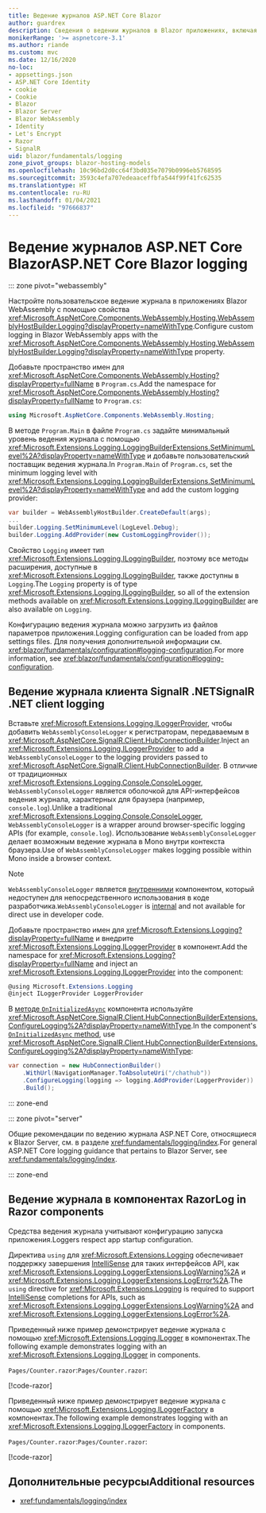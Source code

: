 ```yaml
---
title: Ведение журналов ASP.NET Core Blazor
author: guardrex
description: Сведения о ведении журналов в Blazor приложениях, включая настройку уровня ведения журнала и запись сообщений журнала из компонентов Razor.
monikerRange: '>= aspnetcore-3.1'
ms.author: riande
ms.custom: mvc
ms.date: 12/16/2020
no-loc:
- appsettings.json
- ASP.NET Core Identity
- cookie
- Cookie
- Blazor
- Blazor Server
- Blazor WebAssembly
- Identity
- Let's Encrypt
- Razor
- SignalR
uid: blazor/fundamentals/logging
zone_pivot_groups: blazor-hosting-models
ms.openlocfilehash: 10c96bd2d0cc64f3bd035e7079b0996eb5768595
ms.sourcegitcommit: 3593c4efa707edeaaceffbfa544f99f41fc62535
ms.translationtype: HT
ms.contentlocale: ru-RU
ms.lasthandoff: 01/04/2021
ms.locfileid: "97666837"
---
```

# <a name="aspnet-core-no-locblazor-logging"></a><span data-ttu-id="c36d0-103">Ведение журналов ASP.NET Core Blazor</span><span class="sxs-lookup"><span data-stu-id="c36d0-103">ASP.NET Core Blazor logging</span></span>

::: zone pivot="webassembly"

<span data-ttu-id="c36d0-104">Настройте пользовательское ведение журнала в приложениях Blazor WebAssembly с помощью свойства <xref:Microsoft.AspNetCore.Components.WebAssembly.Hosting.WebAssemblyHostBuilder.Logging?displayProperty=nameWithType>.</span><span class="sxs-lookup"><span data-stu-id="c36d0-104">Configure custom logging in Blazor WebAssembly apps with the <xref:Microsoft.AspNetCore.Components.WebAssembly.Hosting.WebAssemblyHostBuilder.Logging?displayProperty=nameWithType> property.</span></span>

<span data-ttu-id="c36d0-105">Добавьте пространство имен для <xref:Microsoft.AspNetCore.Components.WebAssembly.Hosting?displayProperty=fullName> в `Program.cs`.</span><span class="sxs-lookup"><span data-stu-id="c36d0-105">Add the namespace for <xref:Microsoft.AspNetCore.Components.WebAssembly.Hosting?displayProperty=fullName> to `Program.cs`:</span></span>

```csharp
using Microsoft.AspNetCore.Components.WebAssembly.Hosting;
```

<span data-ttu-id="c36d0-106">В методе `Program.Main` в файле `Program.cs` задайте минимальный уровень ведения журнала с помощью <xref:Microsoft.Extensions.Logging.LoggingBuilderExtensions.SetMinimumLevel%2A?displayProperty=nameWithType> и добавьте пользовательский поставщик ведения журнала.</span><span class="sxs-lookup"><span data-stu-id="c36d0-106">In `Program.Main` of `Program.cs`, set the minimum logging level with <xref:Microsoft.Extensions.Logging.LoggingBuilderExtensions.SetMinimumLevel%2A?displayProperty=nameWithType> and add the custom logging provider:</span></span>

```csharp
var builder = WebAssemblyHostBuilder.CreateDefault(args);
...
builder.Logging.SetMinimumLevel(LogLevel.Debug);
builder.Logging.AddProvider(new CustomLoggingProvider());
```

<span data-ttu-id="c36d0-107">Свойство `Logging` имеет тип <xref:Microsoft.Extensions.Logging.ILoggingBuilder>, поэтому все методы расширения, доступные в <xref:Microsoft.Extensions.Logging.ILoggingBuilder>, также доступны в `Logging`.</span><span class="sxs-lookup"><span data-stu-id="c36d0-107">The `Logging` property is of type <xref:Microsoft.Extensions.Logging.ILoggingBuilder>, so all of the extension methods available on <xref:Microsoft.Extensions.Logging.ILoggingBuilder> are also available on `Logging`.</span></span>

<span data-ttu-id="c36d0-108">Конфигурацию ведения журнала можно загрузить из файлов параметров приложения.</span><span class="sxs-lookup"><span data-stu-id="c36d0-108">Logging configuration can be loaded from app settings files.</span></span> <span data-ttu-id="c36d0-109">Для получения дополнительной информации см. <xref:blazor/fundamentals/configuration#logging-configuration>.</span><span class="sxs-lookup"><span data-stu-id="c36d0-109">For more information, see <xref:blazor/fundamentals/configuration#logging-configuration>.</span></span>

## <a name="no-locsignalr-net-client-logging"></a><span data-ttu-id="c36d0-110">Ведение журнала клиента SignalR .NET</span><span class="sxs-lookup"><span data-stu-id="c36d0-110">SignalR .NET client logging</span></span>

<span data-ttu-id="c36d0-111">Вставьте <xref:Microsoft.Extensions.Logging.ILoggerProvider>, чтобы добавить `WebAssemblyConsoleLogger` к регистраторам, передаваемым в <xref:Microsoft.AspNetCore.SignalR.Client.HubConnectionBuilder>.</span><span class="sxs-lookup"><span data-stu-id="c36d0-111">Inject an <xref:Microsoft.Extensions.Logging.ILoggerProvider> to add a `WebAssemblyConsoleLogger` to the logging providers passed to <xref:Microsoft.AspNetCore.SignalR.Client.HubConnectionBuilder>.</span></span> <span data-ttu-id="c36d0-112">В отличие от традиционных <xref:Microsoft.Extensions.Logging.Console.ConsoleLogger>, `WebAssemblyConsoleLogger` является оболочкой для API-интерфейсов ведения журнала, характерных для браузера (например, `console.log`).</span><span class="sxs-lookup"><span data-stu-id="c36d0-112">Unlike a traditional <xref:Microsoft.Extensions.Logging.Console.ConsoleLogger>, `WebAssemblyConsoleLogger` is a wrapper around browser-specific logging APIs (for example, `console.log`).</span></span> <span data-ttu-id="c36d0-113">Использование `WebAssemblyConsoleLogger` делает возможным ведение журнала в Mono внутри контекста браузера.</span><span class="sxs-lookup"><span data-stu-id="c36d0-113">Use of `WebAssemblyConsoleLogger` makes logging possible within Mono inside a browser context.</span></span>

> [!NOTE]
> <span data-ttu-id="c36d0-114">`WebAssemblyConsoleLogger` является [внутренними](/dotnet/csharp/language-reference/keywords/internal) компонентом, который недоступен для непосредственного использования в коде разработчика.</span><span class="sxs-lookup"><span data-stu-id="c36d0-114">`WebAssemblyConsoleLogger` is [internal](/dotnet/csharp/language-reference/keywords/internal) and not available for direct use in developer code.</span></span>

<span data-ttu-id="c36d0-115">Добавьте пространство имен для <xref:Microsoft.Extensions.Logging?displayProperty=fullName> и внедрите <xref:Microsoft.Extensions.Logging.ILoggerProvider> в компонент.</span><span class="sxs-lookup"><span data-stu-id="c36d0-115">Add the namespace for <xref:Microsoft.Extensions.Logging?displayProperty=fullName> and inject an <xref:Microsoft.Extensions.Logging.ILoggerProvider> into the component:</span></span>

```csharp
@using Microsoft.Extensions.Logging
@inject ILoggerProvider LoggerProvider
```

<span data-ttu-id="c36d0-116">В [методе `OnInitializedAsync`](xref:blazor/components/lifecycle#component-initialization-methods) компонента используйте <xref:Microsoft.AspNetCore.SignalR.Client.HubConnectionBuilderExtensions.ConfigureLogging%2A?displayProperty=nameWithType>.</span><span class="sxs-lookup"><span data-stu-id="c36d0-116">In the component's [`OnInitializedAsync` method](xref:blazor/components/lifecycle#component-initialization-methods), use <xref:Microsoft.AspNetCore.SignalR.Client.HubConnectionBuilderExtensions.ConfigureLogging%2A?displayProperty=nameWithType>:</span></span>

```csharp
var connection = new HubConnectionBuilder()
    .WithUrl(NavigationManager.ToAbsoluteUri("/chathub"))
    .ConfigureLogging(logging => logging.AddProvider(LoggerProvider))
    .Build();
```

::: zone-end

::: zone pivot="server"

<span data-ttu-id="c36d0-117">Общие рекомендации по ведению журнала ASP.NET Core, относящиеся к Blazor Server, см. в разделе <xref:fundamentals/logging/index>.</span><span class="sxs-lookup"><span data-stu-id="c36d0-117">For general ASP.NET Core logging guidance that pertains to Blazor Server, see <xref:fundamentals/logging/index>.</span></span>

::: zone-end

## <a name="log-in-no-locrazor-components"></a><span data-ttu-id="c36d0-118">Ведение журнала в компонентах Razor</span><span class="sxs-lookup"><span data-stu-id="c36d0-118">Log in Razor components</span></span>

<span data-ttu-id="c36d0-119">Средства ведения журнала учитывают конфигурацию запуска приложения.</span><span class="sxs-lookup"><span data-stu-id="c36d0-119">Loggers respect app startup configuration.</span></span>

<span data-ttu-id="c36d0-120">Директива `using` для <xref:Microsoft.Extensions.Logging> обеспечивает поддержку завершения [IntelliSense](/visualstudio/ide/using-intellisense) для таких интерфейсов API, как <xref:Microsoft.Extensions.Logging.LoggerExtensions.LogWarning%2A> и <xref:Microsoft.Extensions.Logging.LoggerExtensions.LogError%2A>.</span><span class="sxs-lookup"><span data-stu-id="c36d0-120">The `using` directive for <xref:Microsoft.Extensions.Logging> is required to support [IntelliSense](/visualstudio/ide/using-intellisense) completions for APIs, such as <xref:Microsoft.Extensions.Logging.LoggerExtensions.LogWarning%2A> and <xref:Microsoft.Extensions.Logging.LoggerExtensions.LogError%2A>.</span></span>

<span data-ttu-id="c36d0-121">Приведенный ниже пример демонстрирует ведение журнала с помощью <xref:Microsoft.Extensions.Logging.ILogger> в компонентах.</span><span class="sxs-lookup"><span data-stu-id="c36d0-121">The following example demonstrates logging with an <xref:Microsoft.Extensions.Logging.ILogger> in components.</span></span>

<span data-ttu-id="c36d0-122">`Pages/Counter.razor`:</span><span class="sxs-lookup"><span data-stu-id="c36d0-122">`Pages/Counter.razor`:</span></span>

[!code-razor[](logging/samples_snapshot/Counter1.razor?highlight=3,16)]

<span data-ttu-id="c36d0-123">Приведенный ниже пример демонстрирует ведение журнала с помощью <xref:Microsoft.Extensions.Logging.ILoggerFactory> в компонентах.</span><span class="sxs-lookup"><span data-stu-id="c36d0-123">The following example demonstrates logging with an <xref:Microsoft.Extensions.Logging.ILoggerFactory> in components.</span></span>

<span data-ttu-id="c36d0-124">`Pages/Counter.razor`:</span><span class="sxs-lookup"><span data-stu-id="c36d0-124">`Pages/Counter.razor`:</span></span>

[!code-razor[](logging/samples_snapshot/Counter2.razor?highlight=3,16-17)]

## <a name="additional-resources"></a><span data-ttu-id="c36d0-125">Дополнительные ресурсы</span><span class="sxs-lookup"><span data-stu-id="c36d0-125">Additional resources</span></span>

* <xref:fundamentals/logging/index>

